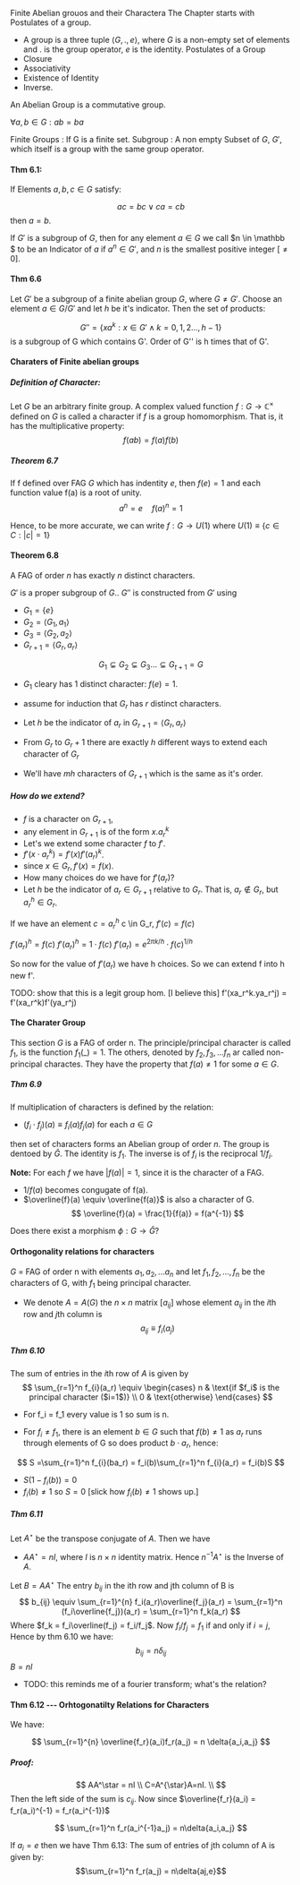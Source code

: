Finite Abelian grouos and their Charactera
The Chapter starts with Postulates of a group.

- A group is a three tuple $\langle G,., e \rangle$, where $G$ is a non-empty set of elements and $.$ is the group operator, $e$ is the identity.
Postulates of a Group 
- Closure
- Associativity
- Existence of Identity
- Inverse. 

An Abelian Group is a commutative group.

$\forall a,b \in G : ab=ba$

Finite Groups : If G is a finite set.
Subgroup : A non empty Subset of $G$, $G'$, which itself is a group with the same group operator.

#### Thm 6.1:
If Elements $a,b,c \in G$ satisfy:

 $$ ac=bc \lor ca=cb $$
then $a=b$.

If $G'$ is a subgroup of $G$, then for any element $a \in G$
we call $n \in \mathbb $ to be an Indicator of $a$ if $a^n \in G'$,
and $n$ is the smallest positive integer $[\neq 0]$.

#### Thm 6.6

Let $G'$ be a subgroup of a finite abelian group $G$, where $G \neq G'$. 
Choose an element $a \in G / G'$ and let $h$ be it's indicator.
Then the set of products:

$$ G'' = \{ xa^k : x \in G' \land k = 0,1,2\dots,h-1 \} $$
is a subgroup of G which contains G'. Order of G'' is h times that of G'.


#### Charaters of Finite abelian groups

##### Definition of Character:
Let $G$ be an arbitrary finite group. A complex valued function $f: G \rightarrow \mathbb C^\times$ defined on $G$ is called a character if $f$ is a 
group homomorphism. That is, it has the multiplicative property:
$$ f(ab) = f(a)f(b) $$

##### Theorem  6.7

If f defined over FAG $G$ which has indentity $e$, then $f(e)=1$
and each function value f(a) is a root of unity.
$$
a^n =e \quad f(a)^n=1
$$

Hence, to be more accurate, we can write $f: G \rightarrow U(1)$ where
$U(1) \equiv \{ c \in C : |c| = 1 \}$


#### Theorem  6.8
A FAG of order $n$ has exactly $n$ distinct characters.

$G'$ is a proper subgroup of $G$..
$G''$ is constructed from $G'$ using 
- $G_1=\{ e \}$
- $G_2 = \langle G_1,a_1 \rangle$
- $G_3 = \langle G_2,a_2 \rangle$
- $G_{r+1} = \langle G_r,a_r \rangle$

$$ G_1 \subsetneq G_2 \subsetneq  G_3 \dots \subsetneq G_{t+1}  = G$$

- $G_1$ cleary has 1 distinct character: $f(e) = 1$.
- assume for induction that $G_r$ has $r$ distinct characters.
- Let  $h$ be the indicator of $a_r$ in $G_{r+1} = \langle G_r, a_r \rangle$

- From $G_r$ to $G_r+1$ there are exactly $h$ different ways to extend each character of $G_r$

- We'll have $mh$ characters of $G_{r+1}$ which is the same as it's order.

##### How do we extend?

- $f$ is a character on $G_{r+1}$, 
- any element in $G_{r+1}$ is of the form $x.a_r^k$ 
- Let's we extend some character $f$ to $f'$.
- $f'(x \cdot a_r^k)= f'(x)f'(a_r)^k$.
- since $x \in G_r,  f'(x) = f(x)$.
- How many choices do we have for $f'(a_r)$?
- Let $h$ be the indicator of $a_r \in G_{r+1}$ relative to $G_r$.
  That is, $a_r \not \in G_r$, but $a_r^h \in G_r$.
  
If we have an element $c =a_r^h$
c \in G_r,
$f'(c) = f(c)$

$f'(a_r)^h = f(c)$
$f'(a_r)^h = 1 \cdot f(c)$
$f'(a_r) = e^{2\pi k/h} \cdot f(c)^{1/h}$


So now for the value of $f'(a_r)$ we have h choices.
So we can extend f into h new f'.

TODO: show that this is a legit group hom. [I believe this]
f'(xa_r^k.ya_r^j) = f'(xa_r^k)f'(ya_r^j)

#### The Charater Group

This section $G$ is a FAG of order n.
The principle/principal character is called $f_1$, is the function $f_1(\_) = 1$. The others, denoted by $f_2,f_3, \dots f_n$ ar called non-principal charactes. They have the property that $f(a)\neq 1$ for some $a \in G$.


##### Thm 6.9

If multiplication of characters is defined by the relation:
- $(f_i \cdot f_j)(a) \equiv f_i(a)f_j(a)$ for each $a \in G$

then set of characters forms an Abelian group of order $n$. The group is dentoed by $\hat G$. The identity is $f_1$. The inverse is of $f_i$ is the reciprocal $1/f_i$.

**Note:** For each $f$ we have $|f(a)| = 1$, since it is the character of a FAG.
- $1/f(a)$ becomes congugate of f(a).
- $\overline{f}(a) \equiv \overline{f(a)}$ is also a character of G.
$$
\overline{f}(a) = \frac{1}{f(a)} = f(a^{-1})
$$

Does there exist a morphism $\phi: G \rightarrow \hat G$?

#### Orthogonality relations for characters

$G$ = FAG of order n with elements $a_1, a_2, ... a_n$
and let $f_1, f_2,...,f_n$ be the characters of G, with $f_1$ being principal character.

- We denote $A = A(G)$ the $n\times n$ matrix $[a_{ij}]$ whose element $a_{ij}$ in the $i$th row and $j$th column is 
$$
a_{ij} \equiv f_{i}(a_{j})
$$

##### Thm 6.10
The sum of entries in the $i$th row of $A$ is given by
$$
\sum_{r=1}^n  f_{i}(a_r) \equiv \begin{cases}
n & \text{if  $f_i$ is the principal character ($i=1$)} \\
0 & \text{otherwise}
\end{cases}
$$

- For f_i = f_1 every value is 1 so sum is n.

- For $f_i \neq f_1$, there is an element $b \in G$ such that $f(b) \neq 1$ as $a_r$ runs through elements of G so does product $b \cdot a_r$, hence:


$$
S =\sum_{r=1}^n  f_{i}(ba_r) = f_i(b)\sum_{r=1}^n  f_{i}(a_r) = f_i(b)S
$$

- $S(1-f_i(b)) =0$
- $f_i(b) \neq 1$ so $S=0$ [slick how $f_i(b) \neq 1$ shows up.]


##### Thm 6.11
Let $A^\star$ be the transpose conjugate of $A$. Then we have
- $AA^\star = nI$,
where $I$ is $n\times n$ identity matrix. Hence $n^{-1} A^\star$ is the Inverse of $A$.

Let $B = AA^\star$
The entry $b_{ij}$ in the ith row and jth column of B is
$$
b_{ij} \equiv 
\sum_{r=1}^{n} f_i(a_r)\overline{f_j}(a_r) 
= \sum_{r=1}^n (f_i\overline{f_j})(a_r) 
= \sum_{r=1}^n f_k(a_r)
$$
Where $f_k = f_i\overline(f_j) = f_i/f_j$. Now $f_i/f_j = f_1$ if and only if $i=j$, Hence by thm 6.10 we have:
$$
b_{ij} = n \delta_{ij}
$$
$B = nI$

- TODO: this reminds me of a fourier transform; what's the relation?

#### Thm 6.12  ---  Orhtogonatilty Relations for Characters
We have:

$$
\sum_{r=1}^{n} \overline{f_r}(a_i)f_r(a_j) = n \delta{a_i,a_j}
$$

##### Proof:

$$
AA^\star = nI \\
C=A^{\star}A=nI. \\
$$
Then the left side of the sum is $c_{ij}$.
Now since $\overline{f_r}(a_i) = f_r(a_i)^{-1} = f_r(a_i^{-1})$

$$
\sum_{r=1}^n f_r(a_i^{-1}a_j) = n\delta{a_i,a_j}
$$


If $a_i = e$
then we have Thm 6.13:
The sum of entries of jth column of A is given by:
$$\sum_{r=1}^n f_r(a_j) = n\delta{aj,e}$$


